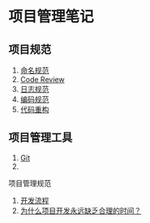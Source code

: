 # 项目管理笔记

## 项目规范

1. [命名规范](https://github.com/HomanLiang/study-demo/blob/main/project-manage/document/chapter1_01.md)
2. [Code Review](https://github.com/HomanLiang/study-demo/blob/main/project-manage/document/chapter1_02.md)
3. [日志规范](https://github.com/HomanLiang/study-demo/blob/main/project-manage/document/chapter1_03.md)
4. [编码规范](https://github.com/HomanLiang/study-demo/blob/main/project-manage/document/chapter1_04.md)
5. [代码重构](https://github.com/HomanLiang/study-demo/blob/main/project-manage/document/chapter1_05.md)

## 项目管理工具

1. [Git](https://github.com/HomanLiang/study-demo/blob/main/project-manage/document/chapter2_01.md)
2. 

项目管理规范

1. [开发流程](https://github.com/HomanLiang/study-demo/blob/main/project-manage/document/chapter3_01.md)
2. [为什么项目开发永远缺乏合理的时间？](https://github.com/HomanLiang/study-demo/blob/main/project-manage/document/chapter3_02.md)

